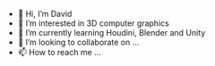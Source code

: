 - 👋 Hi, I’m David
- 👀 I’m interested in 3D computer graphics
- 🌱 I’m currently learning Houdini, Blender and Unity
- 💞️ I’m looking to collaborate on ...
- 📫 How to reach me ...

<!---
david99991/david99991 is a ✨ special ✨ repository because its `README.md` (this file) appears on your GitHub profile.
You can click the Preview link to take a look at your changes.
--->
